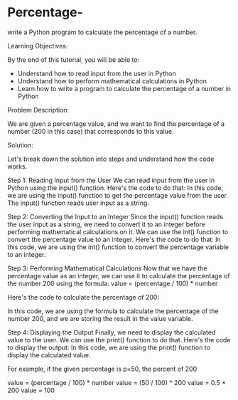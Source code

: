 # Percentage-

write a Python program to calculate the percentage of a number.

Learning Objectives:

By the end of this tutorial, you will be able to:
- Understand how to read input from the user in Python
- Understand how to perform mathematical calculations in Python
- Learn how to write a program to calculate the percentage of a number in Python

Problem Description:

We are given a percentage value, and we want to find the percentage of a number (200 in this case) that corresponds to this value.

Solution:

Let's break down the solution into steps and understand how the code works.

Step 1: Reading Input from the User
We can read input from the user in Python using the input() function. Here's the code to do that:
In this code, we are using the input() function to get the percentage value from the user. The input() function reads user input as a string.

Step 2: Converting the Input to an Integer
Since the input() function reads the user input as a string, we need to convert it to an integer before performing mathematical calculations on it. We can use the int() function to convert the percentage value to an integer. Here's the code to do that:
In this code, we are using the int() function to convert the percentage variable to an integer.

Step 3: Performing Mathematical Calculations
Now that we have the percentage value as an integer, we can use it to calculate the percentage of the number 200 using the formula:
value = (percentage / 100) * number

Here's the code to calculate the percentage of 200:

In this code, we are using the formula to calculate the percentage of the number 200, and we are storing the result in the value variable.

Step 4: Displaying the Output
Finally, we need to display the calculated value to the user. We can use the print() function to do that. Here's the code to display the output:
In this code, we are using the print() function to display the calculated value.

For example, if the given percentage is p=50, the percent of 200

value = (percentage / 100) * number
value = (50 / 100) * 200
value = 0.5 * 200
value = 100
